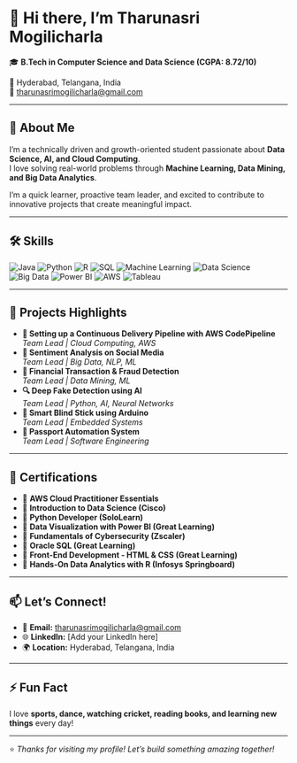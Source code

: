 # 👋 Hi there, I’m Tharunasri Mogilicharla

🎓 **B.Tech in Computer Science and Data Science (CGPA: 8.72/10)** 

📍 Hyderabad, Telangana, India  
📧 tharunasrimogilicharla@gmail.com

---

## 🚀 About Me

I’m a technically driven and growth-oriented student passionate about **Data Science, AI, and Cloud Computing**.  
I love solving real-world problems through **Machine Learning, Data Mining, and Big Data Analytics**.  

I’m a quick learner, proactive team leader, and excited to contribute to innovative projects that create meaningful impact.

---

## 🛠️ Skills

![Java](https://img.shields.io/badge/-Java-blue?style=flat-square&logo=java)
![Python](https://img.shields.io/badge/-Python-yellow?style=flat-square&logo=python)
![R](https://img.shields.io/badge/-R-276DC3?style=flat-square&logo=r)
![SQL](https://img.shields.io/badge/-SQL-4479A1?style=flat-square&logo=mysql)
![Machine Learning](https://img.shields.io/badge/-Machine%20Learning-brightgreen?style=flat-square)
![Data Science](https://img.shields.io/badge/-Data%20Science-FF6F00?style=flat-square)
![Big Data](https://img.shields.io/badge/-Big%20Data-orange?style=flat-square)
![Power BI](https://img.shields.io/badge/-Power%20BI-F2C811?style=flat-square&logo=powerbi)
![AWS](https://img.shields.io/badge/-AWS-232F3E?style=flat-square&logo=amazon-aws)
![Tableau](https://img.shields.io/badge/-Tableau-E97627?style=flat-square&logo=tableau)

---

## 📌 Projects Highlights

- **🚀 Setting up a Continuous Delivery Pipeline with AWS CodePipeline**  
  *Team Lead | Cloud Computing, AWS*
- **💬 Sentiment Analysis on Social Media**  
  *Team Lead | Big Data, NLP, ML*
- **💸 Financial Transaction & Fraud Detection**  
  *Team Lead | Data Mining, ML*
- **🔍 Deep Fake Detection using AI**  
  *Team Lead | Python, AI, Neural Networks*
- **🦯 Smart Blind Stick using Arduino**  
  *Team Lead | Embedded Systems*
- **🛂 Passport Automation System**  
  *Team Lead | Software Engineering*

---

## 🧩 Certifications

- 📜 **AWS Cloud Practitioner Essentials**
- 📜 **Introduction to Data Science (Cisco)**
- 📜 **Python Developer (SoloLearn)**
- 📜 **Data Visualization with Power BI (Great Learning)**
- 📜 **Fundamentals of Cybersecurity (Zscaler)**
- 📜 **Oracle SQL (Great Learning)**
- 📜 **Front-End Development - HTML & CSS (Great Learning)**
- 📜 **Hands-On Data Analytics with R (Infosys Springboard)**

---

## 📫 Let’s Connect!

- 📧 **Email:** tharunasrimogilicharla@gmail.com  
- 🌐 **LinkedIn:** [Add your LinkedIn here]  
- 🌍 **Location:** Hyderabad, Telangana, India

---

## ⚡ Fun Fact

I love **sports, dance, watching cricket, reading books, and learning new things** every day!

---

⭐️ *Thanks for visiting my profile! Let’s build something amazing together!*
